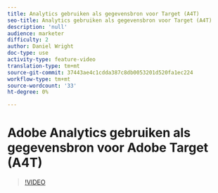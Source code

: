 ```yaml
---
title: Analytics gebruiken als gegevensbron voor Target (A4T)
seo-title: Analytics gebruiken als gegevensbron voor Target (A4T)
description: 'null'
audience: marketer
difficulty: 2
author: Daniel Wright
doc-type: use
activity-type: feature-video
translation-type: tm+mt
source-git-commit: 37443ae4c1cdda387c8db0053201d520fa1ec224
workflow-type: tm+mt
source-wordcount: '33'
ht-degree: 0%

---
```



# Adobe Analytics gebruiken als gegevensbron voor Adobe Target (A4T)

>[!VIDEO](https://video.tv.adobe.com/v/17384/?quality=12)
